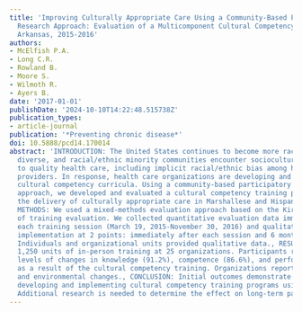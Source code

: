 ```yaml
---
title: 'Improving Culturally Appropriate Care Using a Community-Based Participatory
  Research Approach: Evaluation of a Multicomponent Cultural Competency Training Program,
  Arkansas, 2015-2016'
authors:
- McElfish P.A.
- Long C.R.
- Rowland B.
- Moore S.
- Wilmoth R.
- Ayers B.
date: '2017-01-01'
publishDate: '2024-10-10T14:22:48.515738Z'
publication_types:
- article-journal
publication: '*Preventing chronic disease*'
doi: 10.5888/pcd14.170014
abstract: 'INTRODUCTION: The United States continues to become more racially and ethnically
  diverse, and racial/ethnic minority communities encounter sociocultural barriers
  to quality health care, including implicit racial/ethnic bias among health care
  providers. In response, health care organizations are developing and implementing
  cultural competency curricula. Using a community-based participatory research (CBPR)
  approach, we developed and evaluated a cultural competency training program to improve
  the delivery of culturally appropriate care in Marshallese and Hispanic communities.,
  METHODS: We used a mixed-methods evaluation approach based on the Kirkpatrick model
  of training evaluation. We collected quantitative evaluation data immediately after
  each training session (March 19, 2015-November 30, 2016) and qualitative data about
  implementation at 2 points: immediately after each session and 6 months after training.
  Individuals and organizational units provided qualitative data., RESULTS: We delivered
  1,250 units of in-person training at 25 organizations. Participants reported high
  levels of changes in knowledge (91.2%), competence (86.6%), and performance (87.2%)
  as a result of the cultural competency training. Organizations reported making policy
  and environmental changes., CONCLUSION: Initial outcomes demonstrate the value of
  developing and implementing cultural competency training programs using a CBPR approach.
  Additional research is needed to determine the effect on long-term patient outcomes.'
---
```

